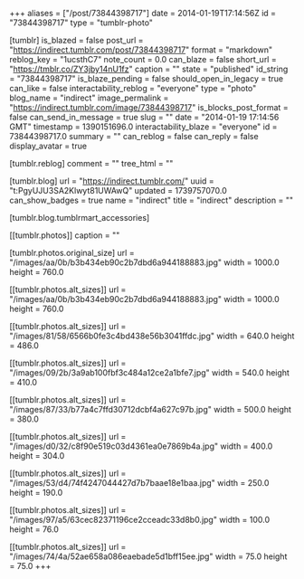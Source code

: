 +++
aliases = ["/post/73844398717"]
date = 2014-01-19T17:14:56Z
id = "73844398717"
type = "tumblr-photo"

[tumblr]
is_blazed = false
post_url = "https://indirect.tumblr.com/post/73844398717"
format = "markdown"
reblog_key = "1ucsthC7"
note_count = 0.0
can_blaze = false
short_url = "https://tmblr.co/ZY3jby14nU1fz"
caption = ""
state = "published"
id_string = "73844398717"
is_blaze_pending = false
should_open_in_legacy = true
can_like = false
interactability_reblog = "everyone"
type = "photo"
blog_name = "indirect"
image_permalink = "https://indirect.tumblr.com/image/73844398717"
is_blocks_post_format = false
can_send_in_message = true
slug = ""
date = "2014-01-19 17:14:56 GMT"
timestamp = 1390151696.0
interactability_blaze = "everyone"
id = 73844398717.0
summary = ""
can_reblog = false
can_reply = false
display_avatar = true

[tumblr.reblog]
comment = ""
tree_html = ""

[tumblr.blog]
url = "https://indirect.tumblr.com/"
uuid = "t:PgyUJU3SA2Klwyt81UWAwQ"
updated = 1739757070.0
can_show_badges = true
name = "indirect"
title = "indirect"
description = ""

[tumblr.blog.tumblrmart_accessories]

[[tumblr.photos]]
caption = ""

[tumblr.photos.original_size]
url = "/images/aa/0b/b3b434eb90c2b7dbd6a944188883.jpg"
width = 1000.0
height = 760.0

[[tumblr.photos.alt_sizes]]
url = "/images/aa/0b/b3b434eb90c2b7dbd6a944188883.jpg"
width = 1000.0
height = 760.0

[[tumblr.photos.alt_sizes]]
url = "/images/81/58/6566b0fe3c4bd438e56b3041ffdc.jpg"
width = 640.0
height = 486.0

[[tumblr.photos.alt_sizes]]
url = "/images/09/2b/3a9ab100fbf3c484a12ce2a1bfe7.jpg"
width = 540.0
height = 410.0

[[tumblr.photos.alt_sizes]]
url = "/images/87/33/b77a4c7ffd30712dcbf4a627c97b.jpg"
width = 500.0
height = 380.0

[[tumblr.photos.alt_sizes]]
url = "/images/d0/32/c8f90e519c03d4361ea0e7869b4a.jpg"
width = 400.0
height = 304.0

[[tumblr.photos.alt_sizes]]
url = "/images/53/d4/74f4247044427d7b7baae18e1baa.jpg"
width = 250.0
height = 190.0

[[tumblr.photos.alt_sizes]]
url = "/images/97/a5/63cec82371196ce2cceadc33d8b0.jpg"
width = 100.0
height = 76.0

[[tumblr.photos.alt_sizes]]
url = "/images/74/4a/52ae658a086eaebade5d1bff15ee.jpg"
width = 75.0
height = 75.0
+++
